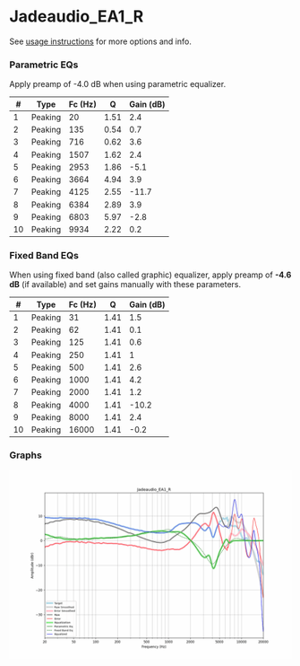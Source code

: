 # Jadeaudio_EA1_R
See [usage instructions](https://github.com/jaakkopasanen/AutoEq#usage) for more options and info.

### Parametric EQs
Apply preamp of -4.0 dB when using parametric equalizer.

|   # | Type    |   Fc (Hz) |    Q |   Gain (dB) |
|-----|---------|-----------|------|-------------|
|   1 | Peaking |        20 | 1.51 |         2.4 |
|   2 | Peaking |       135 | 0.54 |         0.7 |
|   3 | Peaking |       716 | 0.62 |         3.6 |
|   4 | Peaking |      1507 | 1.62 |         2.4 |
|   5 | Peaking |      2953 | 1.86 |        -5.1 |
|   6 | Peaking |      3664 | 4.94 |         3.9 |
|   7 | Peaking |      4125 | 2.55 |       -11.7 |
|   8 | Peaking |      6384 | 2.89 |         3.9 |
|   9 | Peaking |      6803 | 5.97 |        -2.8 |
|  10 | Peaking |      9934 | 2.22 |         0.2 |

### Fixed Band EQs
When using fixed band (also called graphic) equalizer, apply preamp of **-4.6 dB** (if available) and set gains manually with these parameters.

|   # | Type    |   Fc (Hz) |    Q |   Gain (dB) |
|-----|---------|-----------|------|-------------|
|   1 | Peaking |        31 | 1.41 |         1.5 |
|   2 | Peaking |        62 | 1.41 |         0.1 |
|   3 | Peaking |       125 | 1.41 |         0.6 |
|   4 | Peaking |       250 | 1.41 |         1   |
|   5 | Peaking |       500 | 1.41 |         2.6 |
|   6 | Peaking |      1000 | 1.41 |         4.2 |
|   7 | Peaking |      2000 | 1.41 |         1.2 |
|   8 | Peaking |      4000 | 1.41 |       -10.2 |
|   9 | Peaking |      8000 | 1.41 |         2.4 |
|  10 | Peaking |     16000 | 1.41 |        -0.2 |

### Graphs
![](./Jadeaudio_EA1_R.png)
